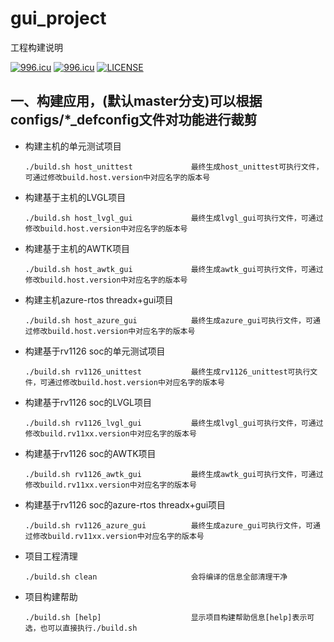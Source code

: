 # gui_project
工程构建说明


<a href="https://996.icu"><img src="https://img.shields.io/badge/link-996.icu-red.svg" alt="996.icu" /></a>
[![996.icu](https://img.shields.io/badge/link-996.icu-red.svg)](https://996.icu)
[![LICENSE](https://img.shields.io/badge/license-Anti%20996-blue.svg)](https://github.com/996icu/996.ICU/blob/master/LICENSE)
## 一、构建应用，(默认master分支)可以根据configs/*_defconfig文件对功能进行裁剪

+ 构建主机的单元测试项目
   ```shell
   ./build.sh host_unittest             最终生成host_unittest可执行文件，可通过修改build.host.version中对应名字的版本号
   ```
+ 构建基于主机的LVGL项目
   ```shell
   ./build.sh host_lvgl_gui             最终生成lvgl_gui可执行文件，可通过修改build.host.version中对应名字的版本号
   ```
+ 构建基于主机的AWTK项目
   ```shell
   ./build.sh host_awtk_gui             最终生成awtk_gui可执行文件，可通过修改build.host.version中对应名字的版本号
   ```
+ 构建主机azure-rtos threadx+gui项目
   ```shell
   ./build.sh host_azure_gui            最终生成azure_gui可执行文件，可通过修改build.host.version中对应名字的版本号
   ```
+ 构建基于rv1126 soc的单元测试项目
   ```shell
   ./build.sh rv1126_unittest           最终生成rv1126_unittest可执行文件，可通过修改build.host.version中对应名字的版本号
   ```
+ 构建基于rv1126 soc的LVGL项目
   ```shell
   ./build.sh rv1126_lvgl_gui           最终生成lvgl_gui可执行文件，可通过修改build.rv11xx.version中对应名字的版本号
   ```
+ 构建基于rv1126 soc的AWTK项目
   ```shell
   ./build.sh rv1126_awtk_gui           最终生成awtk_gui可执行文件，可通过修改build.rv11xx.version中对应名字的版本号
   ```
+ 构建基于rv1126 soc的azure-rtos threadx+gui项目
   ```shell
   ./build.sh rv1126_azure_gui          最终生成azure_gui可执行文件，可通过修改build.rv11xx.version中对应名字的版本号
   ```
+ 项目工程清理
   ```shell
   ./build.sh clean                     会将编译的信息全部清理干净
   ```
+ 项目构建帮助
   ```shell
   ./build.sh [help]                    显示项目构建帮助信息[help]表示可选，也可以直接执行./build.sh
   ```